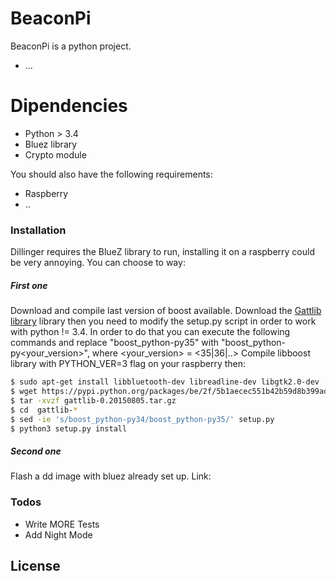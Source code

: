 # BeaconPi
BeaconPi is a python project.

  - ...
# Dipendencies 

  - Python > 3.4
  - Bluez library 
  - Crypto module

You should also have the following requirements:
  - Raspberry
  - ..

### Installation

Dillinger requires the BlueZ library to run, installing it on a raspberry could be very annoying. You can choose to way:
##### First one
Download and compile last version of boost available.
Download the [Gattlib library] library then you need to modify the setup.py script in order to work with python != 3.4.
In order to do that you can execute the following commands and replace "boost_python-py35" with "boost_python-py<your_version>", where <your_version> = <35|36|..>
Compile libboost library with PYTHON_VER=3 flag on your raspberry then:
```sh
$ sudo apt-get install libbluetooth-dev libreadline-dev libgtk2.0-dev
$ wget https://pypi.python.org/packages/be/2f/5b1aecec551b42b59d8b399ad444b5672972efb590ca83d784dbe616a3e1/gattlib-0.20150805.tar.gz
$ tar -xvzf gattlib-0.20150805.tar.gz
$ cd  gattlib-*
$ sed -ie 's/boost_python-py34/boost_python-py35/' setup.py
$ python3 setup.py install 
```

##### Second one
Flash a dd image with bluez already set up.
Link: 


### Todos

 - Write MORE Tests
 - Add Night Mode

License
----

[//]: # (These are reference links used in the body of this note and get stripped out when the markdown processor does its job. There is no need to format nicely because it shouldn't be seen. Thanks SO - http://stackoverflow.com/questions/4823468/store-comments-in-markdown-syntax)


   [gattlib library]: <https://github.com/labapart/gattlib>
   [git-repo-url]: <https://github.com/labapart/gattlib.git>
   

